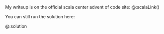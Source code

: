 My writeup is on the official scala center advent of code site: @:scalaLink()

You can still run the solution here:

@:solution